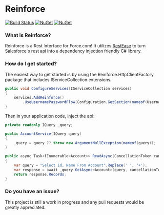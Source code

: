 Reinforce
==================================
[![Build Status](https://dev.azure.com/deesejohn/Reinforce/_apis/build/status/deesejohn.Reinforce?branchName=master)](https://dev.azure.com/deesejohn/Reinforce/_build/latest?definitionId=1&branchName=master)
[![NuGet](https://img.shields.io/nuget/v/Reinforce.svg)](https://www.nuget.org/packages/Reinforce/)
[![NuGet](https://img.shields.io/nuget/v/Reinforce.HttpClientFactory.svg)](https://www.nuget.org/packages/Reinforce.HttpClientFactory/)

### What is Reinforce?

Reinforce is a Rest Interface for Force.com! It utilizes [RestEase](https://github.com/canton7/RestEase) to turn Salesforce's rest api into a dependency injection friendly C# library.

### How do I get started?

The easiest way to get started is by using the Reinforce.HttpClientFactory package that includes IServiceCollection extensions.

```csharp
public void ConfigureServices(IServiceCollection services)
{
    services.AddReinforce()
        .UseUsernamePasswordFlow(Configuration.GetSection(nameof(UsernamePasswordSettings)).Get<UsernamePasswordSettings>());
}
```
Then in your application code, inject the api:

```csharp
private readonly IQuery _query;

public AccountService(IQuery query)
{
    _query = query ?? throw new ArgumentNullException(nameof(query));
}

public async Task<IEnumerable<Account>> ReadAsync(CancellationToken cancellationToken)
{
    var query = "Select Id, Name From Account".Replace(' ', '+');
    var response = await _query.GetAsync<Account>(query, cancellationToken);
    return response.Records;
}
```

### Do you have an issue?
This project is still a work in progress and any pull requests would be greatly appreciated.
